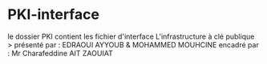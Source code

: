 # PKI-interface 
le dossier PKI contient les fichier d'interface
L'infrastructure à clé publique > présenté par : EDRAOUI AYYOUB & MOHAMMED MOUHCINE
encadré par : Mr Charafeddine AIT ZAOUIAT
